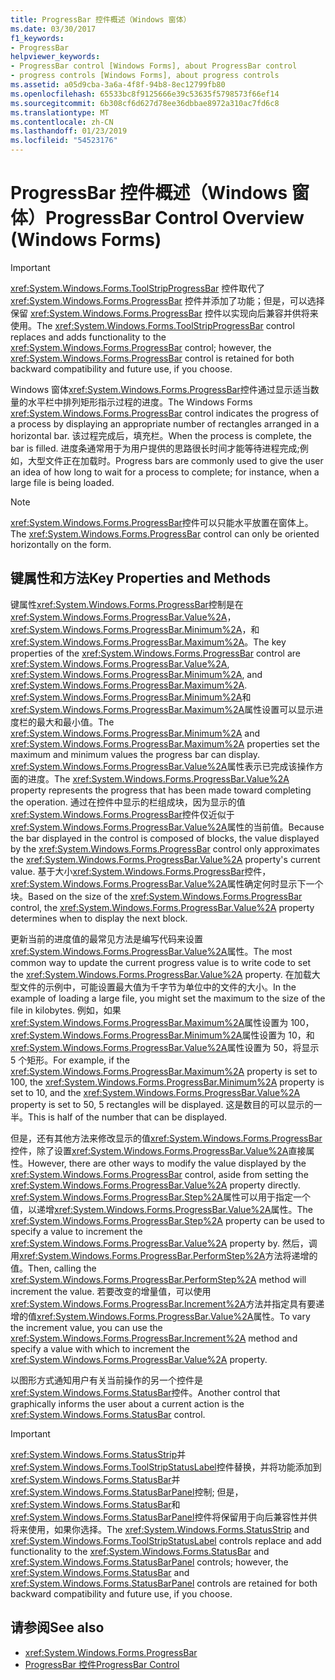 ```yaml
---
title: ProgressBar 控件概述（Windows 窗体）
ms.date: 03/30/2017
f1_keywords:
- ProgressBar
helpviewer_keywords:
- ProgressBar control [Windows Forms], about ProgressBar control
- progress controls [Windows Forms], about progress controls
ms.assetid: a05d9cba-3a6a-4f8f-94b8-8ec12799fb80
ms.openlocfilehash: 65533bc8f9125666e39c53635f5798573f66ef14
ms.sourcegitcommit: 6b308cf6d627d78ee36dbbae8972a310ac7fd6c8
ms.translationtype: MT
ms.contentlocale: zh-CN
ms.lasthandoff: 01/23/2019
ms.locfileid: "54523176"
---
```

# <a name="progressbar-control-overview-windows-forms"></a><span data-ttu-id="57e80-102">ProgressBar 控件概述（Windows 窗体）</span><span class="sxs-lookup"><span data-stu-id="57e80-102">ProgressBar Control Overview (Windows Forms)</span></span>
> [!IMPORTANT]
>  <span data-ttu-id="57e80-103"><xref:System.Windows.Forms.ToolStripProgressBar> 控件取代了 <xref:System.Windows.Forms.ProgressBar> 控件并添加了功能；但是，可以选择保留 <xref:System.Windows.Forms.ProgressBar> 控件以实现向后兼容并供将来使用。</span><span class="sxs-lookup"><span data-stu-id="57e80-103">The <xref:System.Windows.Forms.ToolStripProgressBar> control replaces and adds functionality to the <xref:System.Windows.Forms.ProgressBar> control; however, the <xref:System.Windows.Forms.ProgressBar> control is retained for both backward compatibility and future use, if you choose.</span></span>  
  
 <span data-ttu-id="57e80-104">Windows 窗体<xref:System.Windows.Forms.ProgressBar>控件通过显示适当数量的水平栏中排列矩形指示过程的进度。</span><span class="sxs-lookup"><span data-stu-id="57e80-104">The Windows Forms <xref:System.Windows.Forms.ProgressBar> control indicates the progress of a process by displaying an appropriate number of rectangles arranged in a horizontal bar.</span></span> <span data-ttu-id="57e80-105">该过程完成后，填充栏。</span><span class="sxs-lookup"><span data-stu-id="57e80-105">When the process is complete, the bar is filled.</span></span> <span data-ttu-id="57e80-106">进度条通常用于为用户提供的思路很长时间才能等待进程完成;例如，大型文件正在加载时。</span><span class="sxs-lookup"><span data-stu-id="57e80-106">Progress bars are commonly used to give the user an idea of how long to wait for a process to complete; for instance, when a large file is being loaded.</span></span>  
  
> [!NOTE]
>  <span data-ttu-id="57e80-107"><xref:System.Windows.Forms.ProgressBar>控件可以只能水平放置在窗体上。</span><span class="sxs-lookup"><span data-stu-id="57e80-107">The <xref:System.Windows.Forms.ProgressBar> control can only be oriented horizontally on the form.</span></span>  
  
## <a name="key-properties-and-methods"></a><span data-ttu-id="57e80-108">键属性和方法</span><span class="sxs-lookup"><span data-stu-id="57e80-108">Key Properties and Methods</span></span>  
 <span data-ttu-id="57e80-109">键属性<xref:System.Windows.Forms.ProgressBar>控制是在<xref:System.Windows.Forms.ProgressBar.Value%2A>， <xref:System.Windows.Forms.ProgressBar.Minimum%2A>，和<xref:System.Windows.Forms.ProgressBar.Maximum%2A>。</span><span class="sxs-lookup"><span data-stu-id="57e80-109">The key properties of the <xref:System.Windows.Forms.ProgressBar> control are <xref:System.Windows.Forms.ProgressBar.Value%2A>, <xref:System.Windows.Forms.ProgressBar.Minimum%2A>, and <xref:System.Windows.Forms.ProgressBar.Maximum%2A>.</span></span> <span data-ttu-id="57e80-110"><xref:System.Windows.Forms.ProgressBar.Minimum%2A>和<xref:System.Windows.Forms.ProgressBar.Maximum%2A>属性设置可以显示进度栏的最大和最小值。</span><span class="sxs-lookup"><span data-stu-id="57e80-110">The <xref:System.Windows.Forms.ProgressBar.Minimum%2A> and <xref:System.Windows.Forms.ProgressBar.Maximum%2A> properties set the maximum and minimum values the progress bar can display.</span></span> <span data-ttu-id="57e80-111"><xref:System.Windows.Forms.ProgressBar.Value%2A>属性表示已完成该操作方面的进度。</span><span class="sxs-lookup"><span data-stu-id="57e80-111">The <xref:System.Windows.Forms.ProgressBar.Value%2A> property represents the progress that has been made toward completing the operation.</span></span> <span data-ttu-id="57e80-112">通过在控件中显示的栏组成块，因为显示的值<xref:System.Windows.Forms.ProgressBar>控件仅近似于<xref:System.Windows.Forms.ProgressBar.Value%2A>属性的当前值。</span><span class="sxs-lookup"><span data-stu-id="57e80-112">Because the bar displayed in the control is composed of blocks, the value displayed by the <xref:System.Windows.Forms.ProgressBar> control only approximates the <xref:System.Windows.Forms.ProgressBar.Value%2A> property's current value.</span></span> <span data-ttu-id="57e80-113">基于大小<xref:System.Windows.Forms.ProgressBar>控件，<xref:System.Windows.Forms.ProgressBar.Value%2A>属性确定何时显示下一个块。</span><span class="sxs-lookup"><span data-stu-id="57e80-113">Based on the size of the <xref:System.Windows.Forms.ProgressBar> control, the <xref:System.Windows.Forms.ProgressBar.Value%2A> property determines when to display the next block.</span></span>  
  
 <span data-ttu-id="57e80-114">更新当前的进度值的最常见方法是编写代码来设置<xref:System.Windows.Forms.ProgressBar.Value%2A>属性。</span><span class="sxs-lookup"><span data-stu-id="57e80-114">The most common way to update the current progress value is to write code to set the <xref:System.Windows.Forms.ProgressBar.Value%2A> property.</span></span> <span data-ttu-id="57e80-115">在加载大型文件的示例中，可能设置最大值为千字节为单位中的文件的大小。</span><span class="sxs-lookup"><span data-stu-id="57e80-115">In the example of loading a large file, you might set the maximum to the size of the file in kilobytes.</span></span> <span data-ttu-id="57e80-116">例如，如果<xref:System.Windows.Forms.ProgressBar.Maximum%2A>属性设置为 100，<xref:System.Windows.Forms.ProgressBar.Minimum%2A>属性设置为 10，和<xref:System.Windows.Forms.ProgressBar.Value%2A>属性设置为 50，将显示 5 个矩形。</span><span class="sxs-lookup"><span data-stu-id="57e80-116">For example, if the <xref:System.Windows.Forms.ProgressBar.Maximum%2A> property is set to 100, the <xref:System.Windows.Forms.ProgressBar.Minimum%2A> property is set to 10, and the <xref:System.Windows.Forms.ProgressBar.Value%2A> property is set to 50, 5 rectangles will be displayed.</span></span> <span data-ttu-id="57e80-117">这是数目的可以显示的一半。</span><span class="sxs-lookup"><span data-stu-id="57e80-117">This is half of the number that can be displayed.</span></span>  
  
 <span data-ttu-id="57e80-118">但是，还有其他方法来修改显示的值<xref:System.Windows.Forms.ProgressBar>控件，除了设置<xref:System.Windows.Forms.ProgressBar.Value%2A>直接属性。</span><span class="sxs-lookup"><span data-stu-id="57e80-118">However, there are other ways to modify the value displayed by the <xref:System.Windows.Forms.ProgressBar> control, aside from setting the <xref:System.Windows.Forms.ProgressBar.Value%2A> property directly.</span></span> <span data-ttu-id="57e80-119"><xref:System.Windows.Forms.ProgressBar.Step%2A>属性可以用于指定一个值，以递增<xref:System.Windows.Forms.ProgressBar.Value%2A>属性。</span><span class="sxs-lookup"><span data-stu-id="57e80-119">The <xref:System.Windows.Forms.ProgressBar.Step%2A> property can be used to specify a value to increment the <xref:System.Windows.Forms.ProgressBar.Value%2A> property by.</span></span> <span data-ttu-id="57e80-120">然后，调用<xref:System.Windows.Forms.ProgressBar.PerformStep%2A>方法将递增的值。</span><span class="sxs-lookup"><span data-stu-id="57e80-120">Then, calling the <xref:System.Windows.Forms.ProgressBar.PerformStep%2A> method will increment the value.</span></span> <span data-ttu-id="57e80-121">若要改变的增量值，可以使用<xref:System.Windows.Forms.ProgressBar.Increment%2A>方法并指定具有要递增的值<xref:System.Windows.Forms.ProgressBar.Value%2A>属性。</span><span class="sxs-lookup"><span data-stu-id="57e80-121">To vary the increment value, you can use the <xref:System.Windows.Forms.ProgressBar.Increment%2A> method and specify a value with which to increment the <xref:System.Windows.Forms.ProgressBar.Value%2A> property.</span></span>  
  
 <span data-ttu-id="57e80-122">以图形方式通知用户有关当前操作的另一个控件是<xref:System.Windows.Forms.StatusBar>控件。</span><span class="sxs-lookup"><span data-stu-id="57e80-122">Another control that graphically informs the user about a current action is the <xref:System.Windows.Forms.StatusBar> control.</span></span>  
  
> [!IMPORTANT]
>  <span data-ttu-id="57e80-123"><xref:System.Windows.Forms.StatusStrip>并<xref:System.Windows.Forms.ToolStripStatusLabel>控件替换，并将功能添加到<xref:System.Windows.Forms.StatusBar>并<xref:System.Windows.Forms.StatusBarPanel>控制; 但是，<xref:System.Windows.Forms.StatusBar>和<xref:System.Windows.Forms.StatusBarPanel>控件将保留用于向后兼容性并供将来使用，如果你选择。</span><span class="sxs-lookup"><span data-stu-id="57e80-123">The <xref:System.Windows.Forms.StatusStrip> and <xref:System.Windows.Forms.ToolStripStatusLabel> controls replace and add functionality to the <xref:System.Windows.Forms.StatusBar> and <xref:System.Windows.Forms.StatusBarPanel> controls; however, the <xref:System.Windows.Forms.StatusBar> and <xref:System.Windows.Forms.StatusBarPanel> controls are retained for both backward compatibility and future use, if you choose.</span></span>  
  
## <a name="see-also"></a><span data-ttu-id="57e80-124">请参阅</span><span class="sxs-lookup"><span data-stu-id="57e80-124">See also</span></span>
- <xref:System.Windows.Forms.ProgressBar>
- [<span data-ttu-id="57e80-125">ProgressBar 控件</span><span class="sxs-lookup"><span data-stu-id="57e80-125">ProgressBar Control</span></span>](../../../../docs/framework/winforms/controls/progressbar-control-windows-forms.md)
